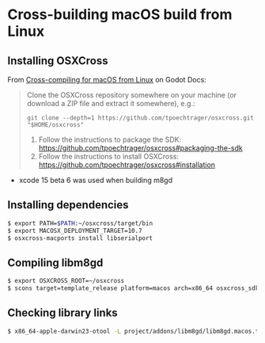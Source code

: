 
# Cross-building macOS build from Linux

## Installing OSXCross

From [Cross-compiling for macOS from Linux](https://docs.godotengine.org/en/stable/contributing/development/compiling/compiling_for_macos.html#cross-compiling-for-macos-from-linux) on Godot Docs:
> Clone the OSXCross repository somewhere on your machine (or download a ZIP file and extract it somewhere), e.g.:
>
> ```
> git clone --depth=1 https://github.com/tpoechtrager/osxcross.git "$HOME/osxcross"
> ```
> 1. Follow the instructions to package the SDK: https://github.com/tpoechtrager/osxcross#packaging-the-sdk
> 2. Follow the instructions to install OSXCross: https://github.com/tpoechtrager/osxcross#installation

- xcode 15 beta 6 was used when building m8gd

## Installing dependencies

```bash
$ export PATH=$PATH:~/osxcross/target/bin
$ export MACOSX_DEPLOYMENT_TARGET=10.7
$ osxcross-macports install libserialport
```

## Compiling libm8gd

```bash
$ export OSXCROSS_ROOT=~/osxcross
$ scons target=template_release platform=macos arch=x86_64 osxcross_sdk=darwin23
```

## Checking library links

```bash
$ x86_64-apple-darwin23-otool -L project/addons/libm8gd/libm8gd.macos.template_release.framework
```
